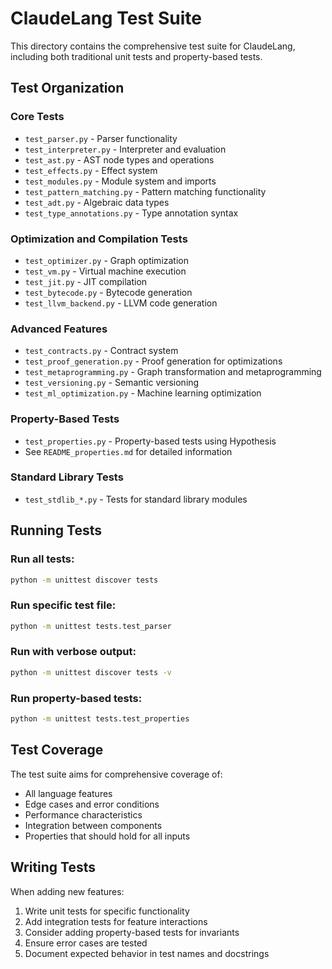 # ClaudeLang Test Suite

This directory contains the comprehensive test suite for ClaudeLang, including both traditional unit tests and property-based tests.

## Test Organization

### Core Tests
- `test_parser.py` - Parser functionality
- `test_interpreter.py` - Interpreter and evaluation
- `test_ast.py` - AST node types and operations
- `test_effects.py` - Effect system
- `test_modules.py` - Module system and imports
- `test_pattern_matching.py` - Pattern matching functionality
- `test_adt.py` - Algebraic data types
- `test_type_annotations.py` - Type annotation syntax

### Optimization and Compilation Tests
- `test_optimizer.py` - Graph optimization
- `test_vm.py` - Virtual machine execution
- `test_jit.py` - JIT compilation
- `test_bytecode.py` - Bytecode generation
- `test_llvm_backend.py` - LLVM code generation

### Advanced Features
- `test_contracts.py` - Contract system
- `test_proof_generation.py` - Proof generation for optimizations
- `test_metaprogramming.py` - Graph transformation and metaprogramming
- `test_versioning.py` - Semantic versioning
- `test_ml_optimization.py` - Machine learning optimization

### Property-Based Tests
- `test_properties.py` - Property-based tests using Hypothesis
- See `README_properties.md` for detailed information

### Standard Library Tests
- `test_stdlib_*.py` - Tests for standard library modules

## Running Tests

### Run all tests:
```bash
python -m unittest discover tests
```

### Run specific test file:
```bash
python -m unittest tests.test_parser
```

### Run with verbose output:
```bash
python -m unittest discover tests -v
```

### Run property-based tests:
```bash
python -m unittest tests.test_properties
```

## Test Coverage

The test suite aims for comprehensive coverage of:
- All language features
- Edge cases and error conditions
- Performance characteristics
- Integration between components
- Properties that should hold for all inputs

## Writing Tests

When adding new features:
1. Write unit tests for specific functionality
2. Add integration tests for feature interactions
3. Consider adding property-based tests for invariants
4. Ensure error cases are tested
5. Document expected behavior in test names and docstrings
